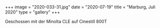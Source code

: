 +++
image = "2020-033-31.jpg"
date = "2020-07-19"
title = "Marburg, Juli 2020"
type = "gallery"
+++

Geschossen mit der Minolta CLE auf Cinestill 800T
